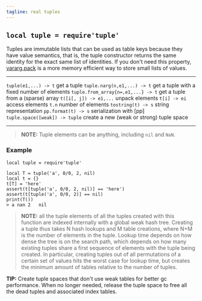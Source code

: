 ```yaml
---
tagline: real tuples
---
```


## `local tuple = require'tuple'`

Tuples are immutable lists that can be used as table keys because they have
value semantics, that is, the tuple constructor returns the same identity
for the exact same list of identities. If you don't need this property,
[vararg.pack] is a more memory efficient way to store small lists of values.

[vararg.pack]: vararg.html#pack

---------------------------------- -------------------------------------------
`tuple(e1,...) -> t`					  get a tuple
`tuple.narg(n,e1,...) -> t`        get a tuple with a fixed number of elements
`tuple.from_array{n=,e1,...} -> t` get a tuple from a (sparse) array
`t([i[, j]) -> e1,...`				  unpack elements
`t[i] -> ei`							  access elements
`t.n`										  number of elements
`tostring(t) -> s`					  string representation
`pp.format(t) -> s`					  serialization with [pp]
`tuple.space([weak]) -> tuple`	  create a new (weak or strong) tuple space
---------------------------------- -------------------------------------------

> __NOTE:__ Tuple elements can be anything, including `nil` and `NaN`.

### Example

~~~{.lua}
local tuple = require'tuple'

local T = tuple('a', 0/0, 2, nil)
local t = {}
t[T] = 'here'
assert(t[tuple('a', 0/0, 2, nil)] == 'here')
assert(t[tuple('a', 0/0, 2)] == nil)
print(T())
> a	nan	2	nil
~~~

> __NOTE:__ all the tuple elements of all the tuples created with this
function are indexed internally with a global weak hash tree. Creating a
tuple thus takes N hash lookups and M table creations, where N+M is the
number of elements in the tuple. Lookup time depends on how dense the tree is
on the search path, which depends on how many existing tuples share a first
sequence of elements with the tuple being created. In particular, creating
tuples out of all permutations of a certain set of values hits the worst case
for lookup time, but creates the minimum amount of tables relative to the
number of tuples.

__TIP:__ Create tuple spaces that don't use weak tables for better gc
performance. When no longer needed, release the tuple space to free all
the dead tuples and associated index tables.
